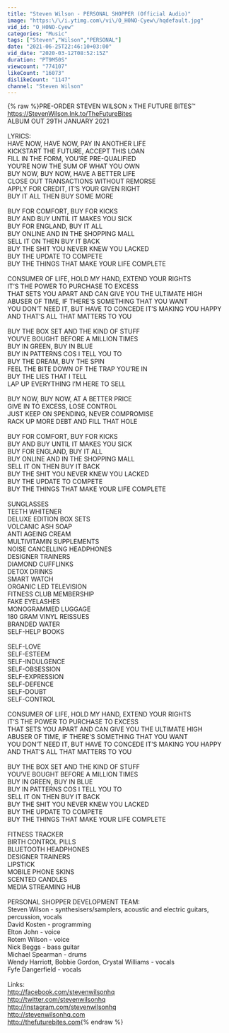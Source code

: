```yaml
---
title: "Steven Wilson - PERSONAL SHOPPER (Official Audio)"
image: "https:\/\/i.ytimg.com\/vi\/O_H0NO-Cyew\/hqdefault.jpg"
vid_id: "O_H0NO-Cyew"
categories: "Music"
tags: ["Steven","Wilson","PERSONAL"]
date: "2021-06-25T22:46:10+03:00"
vid_date: "2020-03-12T08:52:15Z"
duration: "PT9M50S"
viewcount: "774107"
likeCount: "16073"
dislikeCount: "1147"
channel: "Steven Wilson"
---
```

{% raw %}PRE-ORDER STEVEN WILSON x THE FUTURE BITES™<br /><a rel="nofollow" target="blank" href="https://StevenWilson.lnk.to/TheFutureBites">https://StevenWilson.lnk.to/TheFutureBites</a><br />ALBUM OUT 29TH JANUARY 2021<br /><br />LYRICS:<br />HAVE NOW, HAVE NOW, PAY IN ANOTHER LIFE <br />KICKSTART THE FUTURE, ACCEPT THIS LOAN <br />FILL IN THE FORM, YOU’RE PRE-QUALIFIED <br />YOU’RE NOW THE SUM OF WHAT YOU OWN<br />BUY NOW, BUY NOW, HAVE A BETTER LIFE <br />CLOSE OUT TRANSACTIONS WITHOUT REMORSE <br />APPLY FOR CREDIT, IT’S YOUR GIVEN RIGHT <br />BUY IT ALL THEN BUY SOME MORE<br /><br />BUY FOR COMFORT, BUY FOR KICKS<br />BUY AND BUY UNTIL IT MAKES YOU SICK<br />BUY FOR ENGLAND, BUY IT ALL<br />BUY ONLINE AND IN THE SHOPPING MALL<br />SELL IT ON THEN BUY IT BACK<br />BUY THE SHIT YOU NEVER KNEW YOU LACKED <br />BUY THE UPDATE TO COMPETE<br />BUY THE THINGS THAT MAKE YOUR LIFE COMPLETE<br /><br />CONSUMER OF LIFE, HOLD MY HAND, EXTEND YOUR RIGHTS<br />IT’S THE POWER TO PURCHASE TO EXCESS <br />THAT SETS YOU APART AND CAN GIVE YOU THE ULTIMATE HIGH<br />ABUSER OF TIME, IF THERE’S SOMETHING THAT YOU WANT<br />YOU DON’T NEED IT, BUT HAVE TO CONCEDE IT’S MAKING YOU HAPPY<br />AND THAT’S ALL THAT MATTERS TO YOU<br /><br />BUY THE BOX SET AND THE KIND OF STUFF <br />YOU’VE BOUGHT BEFORE A MILLION TIMES <br />BUY IN GREEN, BUY IN BLUE<br />BUY IN PATTERNS COS I TELL YOU TO<br />BUY THE DREAM, BUY THE SPIN<br />FEEL THE BITE DOWN OF THE TRAP YOU’RE IN <br />BUY THE LIES THAT I TELL<br />LAP UP EVERYTHING I’M HERE TO SELL<br /><br />BUY NOW, BUY NOW, AT A BETTER PRICE<br />GIVE IN TO EXCESS, LOSE CONTROL<br />JUST KEEP ON SPENDING, NEVER COMPROMISE <br />RACK UP MORE DEBT AND FILL THAT HOLE<br /><br />BUY FOR COMFORT, BUY FOR KICKS<br />BUY AND BUY UNTIL IT MAKES YOU SICK<br />BUY FOR ENGLAND, BUY IT ALL<br />BUY ONLINE AND IN THE SHOPPING MALL<br />SELL IT ON THEN BUY IT BACK<br />BUY THE SHIT YOU NEVER KNEW YOU LACKED <br />BUY THE UPDATE TO COMPETE<br />BUY THE THINGS THAT MAKE YOUR LIFE COMPLETE<br /><br />SUNGLASSES<br />TEETH WHITENER<br />DELUXE EDITION BOX SETS <br />VOLCANIC ASH SOAP<br />ANTI AGEING CREAM <br />MULTIVITAMIN SUPPLEMENTS <br />NOISE CANCELLING HEADPHONES <br />DESIGNER TRAINERS<br />DIAMOND CUFFLINKS<br />DETOX DRINKS<br />SMART WATCH<br />ORGANIC LED TELEVISION <br />FITNESS CLUB MEMBERSHIP <br />FAKE EYELASHES <br />MONOGRAMMED LUGGAGE<br />180 GRAM VINYL REISSUES <br />BRANDED WATER<br />SELF-HELP BOOKS<br /><br />SELF-LOVE <br />SELF-ESTEEM <br />SELF-INDULGENCE <br />SELF-OBSESSION <br />SELF-EXPRESSION <br />SELF-DEFENCE <br />SELF-DOUBT <br />SELF-CONTROL<br /><br />CONSUMER OF LIFE, HOLD MY HAND, EXTEND YOUR RIGHTS<br />IT’S THE POWER TO PURCHASE TO EXCESS <br />THAT SETS YOU APART AND CAN GIVE YOU THE ULTIMATE HIGH<br />ABUSER OF TIME, IF THERE’S SOMETHING THAT YOU WANT<br />YOU DON’T NEED IT, BUT HAVE TO CONCEDE IT’S MAKING YOU HAPPY<br />AND THAT’S ALL THAT MATTERS TO YOU<br /><br />BUY THE BOX SET AND THE KIND OF STUFF <br />YOU’VE BOUGHT BEFORE A MILLION TIMES <br />BUY IN GREEN, BUY IN BLUE<br />BUY IN PATTERNS COS I TELL YOU TO<br />SELL IT ON THEN BUY IT BACK<br />BUY THE SHIT YOU NEVER KNEW YOU LACKED <br />BUY THE UPDATE TO COMPETE<br />BUY THE THINGS THAT MAKE YOUR LIFE COMPLETE<br /><br />FITNESS TRACKER<br />BIRTH CONTROL PILLS <br />BLUETOOTH HEADPHONES <br />DESIGNER TRAINERS <br />LIPSTICK<br />MOBILE PHONE SKINS <br />SCENTED CANDLES <br />MEDIA STREAMING HUB<br /><br />PERSONAL SHOPPER DEVELOPMENT TEAM:<br />Steven Wilson - synthesisers/samplers, acoustic and electric guitars, percussion, vocals<br />David Kosten - programming<br />Elton John - voice<br />Rotem Wilson - voice<br />Nick Beggs - bass guitar <br />Michael Spearman - drums<br />Wendy Harriott, Bobbie Gordon, Crystal Williams - vocals<br />Fyfe Dangerfield - vocals<br /><br />Links:<br /><a rel="nofollow" target="blank" href="http://facebook.com/stevenwilsonhq">http://facebook.com/stevenwilsonhq</a><br /><a rel="nofollow" target="blank" href="http://twitter.com/stevenwilsonhq">http://twitter.com/stevenwilsonhq</a><br /><a rel="nofollow" target="blank" href="http://instagram.com/stevenwilsonhq">http://instagram.com/stevenwilsonhq</a><br /><a rel="nofollow" target="blank" href="http://stevenwilsonhq.com">http://stevenwilsonhq.com</a><br /><a rel="nofollow" target="blank" href="http://thefuturebites.com">http://thefuturebites.com</a>{% endraw %}
